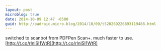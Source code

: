 ```yaml
---
layout: post
microblog: true
date: 2014-10-09 12:47 -0500
guid: http://padraic.micro.blog/2014/10/09/t520269226893119488.html
---
```

switched to scanbot from PDFPen Scan+. much faster to use. [http://t.co/rlniSI1WtR](http://t.co/rlniSI1WtR)
